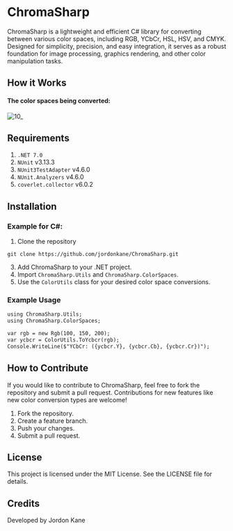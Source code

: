# ChromaSharp
ChromaSharp is a lightweight and efficient C# library for converting between various color spaces, including RGB, YCbCr, HSL, HSV, and CMYK. Designed for simplicity, precision, and easy integration, it serves as a robust foundation for image processing, graphics rendering, and other color manipulation tasks.

## How it Works
#### The color spaces being converted:
![10_](https://github.com/user-attachments/assets/9034a350-47dc-4906-bc84-4ed2c3d882f4)

## Requirements
1. `.NET 7.0`
2. `NUnit` v3.13.3
3. `NUnit3TestAdapter` v4.6.0
4. `NUnit.Analyzers` v4.6.0
5. `coverlet.collector` v6.0.2

## Installation

### Example for C#:
1. Clone the repository
```
git clone https://github.com/jordonkane/ChromaSharp.git
```
3. Add ChromaSharp to your .NET project.
4. Import `ChromaSharp.Utils` and `ChromaSharp.ColorSpaces`.
5. Use the `ColorUtils` class for your desired color space conversions.

### Example Usage
```markdown
using ChromaSharp.Utils;
using ChromaSharp.ColorSpaces;

var rgb = new Rgb(100, 150, 200);
var ycbcr = ColorUtils.ToYcbcr(rgb);
Console.WriteLine($"YCbCr: ({ycbcr.Y}, {ycbcr.Cb}, {ycbcr.Cr})");
```

## How to Contribute
If you would like to contribute to ChromaSharp, feel free to fork the repository and submit a pull request. Contributions for new features like new color conversion types are welcome!
1. Fork the repository.
2. Create a feature branch.
3. Push your changes.
4. Submit a pull request.

## License
This project is licensed under the MIT License. See the LICENSE file for details.

## Credits
Developed by Jordon Kane
